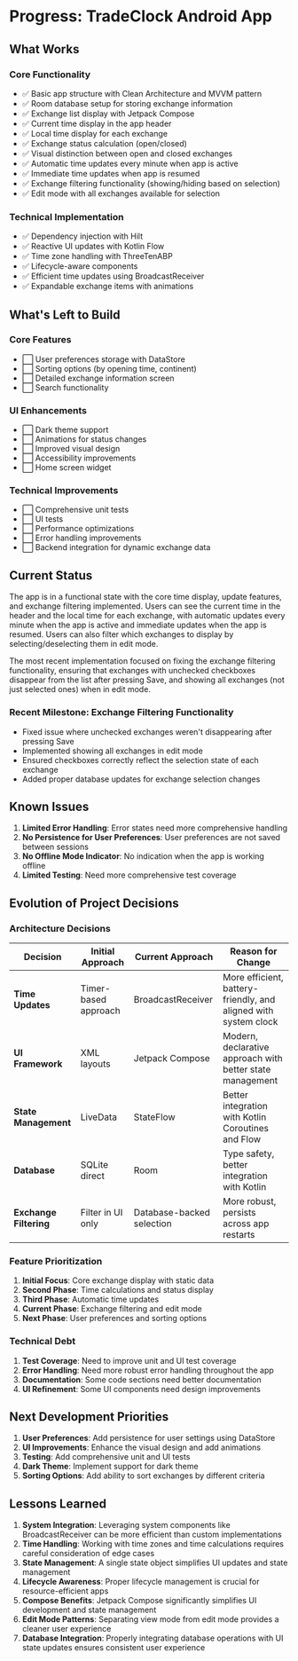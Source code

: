 # Progress: TradeClock Android App

## What Works

### Core Functionality
- ✅ Basic app structure with Clean Architecture and MVVM pattern
- ✅ Room database setup for storing exchange information
- ✅ Exchange list display with Jetpack Compose
- ✅ Current time display in the app header
- ✅ Local time display for each exchange
- ✅ Exchange status calculation (open/closed)
- ✅ Visual distinction between open and closed exchanges
- ✅ Automatic time updates every minute when app is active
- ✅ Immediate time updates when app is resumed
- ✅ Exchange filtering functionality (showing/hiding based on selection)
- ✅ Edit mode with all exchanges available for selection

### Technical Implementation
- ✅ Dependency injection with Hilt
- ✅ Reactive UI updates with Kotlin Flow
- ✅ Time zone handling with ThreeTenABP
- ✅ Lifecycle-aware components
- ✅ Efficient time updates using BroadcastReceiver
- ✅ Expandable exchange items with animations

## What's Left to Build

### Core Features
- ⬜ User preferences storage with DataStore
- ⬜ Sorting options (by opening time, continent)
- ⬜ Detailed exchange information screen
- ⬜ Search functionality

### UI Enhancements
- ⬜ Dark theme support
- ⬜ Animations for status changes
- ⬜ Improved visual design
- ⬜ Accessibility improvements
- ⬜ Home screen widget

### Technical Improvements
- ⬜ Comprehensive unit tests
- ⬜ UI tests
- ⬜ Performance optimizations
- ⬜ Error handling improvements
- ⬜ Backend integration for dynamic exchange data

## Current Status

The app is in a functional state with the core time display, update features, and exchange filtering implemented. Users can see the current time in the header and the local time for each exchange, with automatic updates every minute when the app is active and immediate updates when the app is resumed. Users can also filter which exchanges to display by selecting/deselecting them in edit mode.

The most recent implementation focused on fixing the exchange filtering functionality, ensuring that exchanges with unchecked checkboxes disappear from the list after pressing Save, and showing all exchanges (not just selected ones) when in edit mode.

### Recent Milestone: Exchange Filtering Functionality
- Fixed issue where unchecked exchanges weren't disappearing after pressing Save
- Implemented showing all exchanges in edit mode
- Ensured checkboxes correctly reflect the selection state of each exchange
- Added proper database updates for exchange selection changes

## Known Issues

1. **Limited Error Handling**: Error states need more comprehensive handling
2. **No Persistence for User Preferences**: User preferences are not saved between sessions
3. **No Offline Mode Indicator**: No indication when the app is working offline
4. **Limited Testing**: Need more comprehensive test coverage

## Evolution of Project Decisions

### Architecture Decisions

| Decision | Initial Approach | Current Approach | Reason for Change |
|----------|------------------|------------------|-------------------|
| **Time Updates** | Timer-based approach | BroadcastReceiver | More efficient, battery-friendly, and aligned with system clock |
| **UI Framework** | XML layouts | Jetpack Compose | Modern, declarative approach with better state management |
| **State Management** | LiveData | StateFlow | Better integration with Kotlin Coroutines and Flow |
| **Database** | SQLite direct | Room | Type safety, better integration with Kotlin |
| **Exchange Filtering** | Filter in UI only | Database-backed selection | More robust, persists across app restarts |

### Feature Prioritization

1. **Initial Focus**: Core exchange display with static data
2. **Second Phase**: Time calculations and status display
3. **Third Phase**: Automatic time updates
4. **Current Phase**: Exchange filtering and edit mode
5. **Next Phase**: User preferences and sorting options

### Technical Debt

1. **Test Coverage**: Need to improve unit and UI test coverage
2. **Error Handling**: Need more robust error handling throughout the app
3. **Documentation**: Some code sections need better documentation
4. **UI Refinement**: Some UI components need design improvements

## Next Development Priorities

1. **User Preferences**: Add persistence for user settings using DataStore
2. **UI Improvements**: Enhance the visual design and add animations
3. **Testing**: Add comprehensive unit and UI tests
4. **Dark Theme**: Implement support for dark theme
5. **Sorting Options**: Add ability to sort exchanges by different criteria

## Lessons Learned

1. **System Integration**: Leveraging system components like BroadcastReceiver can be more efficient than custom implementations
2. **Time Handling**: Working with time zones and time calculations requires careful consideration of edge cases
3. **State Management**: A single state object simplifies UI updates and state management
4. **Lifecycle Awareness**: Proper lifecycle management is crucial for resource-efficient apps
5. **Compose Benefits**: Jetpack Compose significantly simplifies UI development and state management
6. **Edit Mode Patterns**: Separating view mode from edit mode provides a cleaner user experience
7. **Database Integration**: Properly integrating database operations with UI state updates ensures consistent user experience
